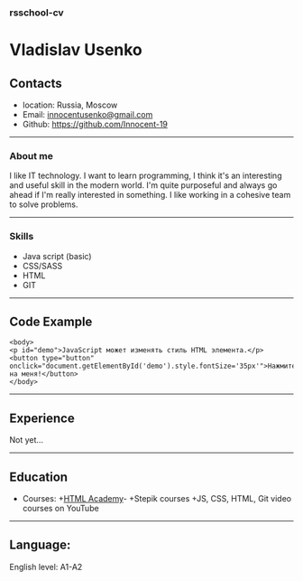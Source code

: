 ### rsschool-cv
# Vladislav Usenko
## Contacts
* location: Russia, Moscow
* Email: innocentusenko@gmail.com
* Github: https://github.com/Innocent-19
***********
### About me
I like IT technology. I want to learn programming, I think it's an interesting and useful skill in the modern world. I'm quite purposeful and always go ahead if I'm really interested in something. I like working in a cohesive team to solve problems.
***********
### Skills
* Java script (basic)
* CSS/SASS
* HTML 
* GIT 
***********
## Code Example 
```
<body>
<p id="demo">JavaScript может изменять стиль HTML элемента.</p>
<button type="button" onclick="document.getElementById('demo').style.fontSize='35px'">Нажмите на меня!</button>
</body>
```
***********
## Experience
Not yet...
***********
## Education
* Courses: 
+[HTML Academy](https://htmlacademy.ru/)-
+Stepik courses
+JS, CSS, HTML, Git video courses on YouTube
***********
## Language:
English level: A1-A2